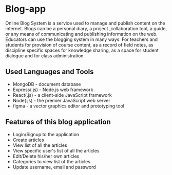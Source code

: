 # Blog-app

Online Blog System is a service used to manage and publish content on the internet. Blogs can be a personal diary, a project ,collaboration tool, a guide, or any means of communicating and publishing information on the web.
Educators can use the blogging system in many ways. For teachers and students for provision of course content, as a record of field notes, as discipline specific spaces for knowledge sharing, as a space for student dialogue and for class administration.

## Used Languages and Tools

- MongoDB - document database
- Express(.js) - Node.js web framework
- React(.js) - a client-side JavaScript framework
- Node(.js) - the premier JavaScript web server
- figma - a vector graphics editor and prototyping tool

## Features of this blog application
- Login/Signup to the application 
- Create articles
- View list of all the articles
- View specific user's list of all the articles
- Edit/Delete his/her own articles
- Categories to view list of the articles
- Update username, email and password

